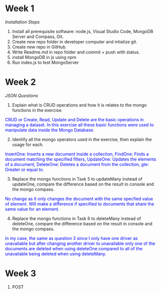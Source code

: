 # Week 1

*Installation Steps*

1. Install all prerequisite software: node.js, Visual Studio Code, MongoDB Server and Compass, Git.
2. Create new repo folder in developer computer and intialize git.
3. Create new repo in GitHub.
4. Write Readme.md in repo folder and commit + push with status.
5. install MongoDB in js using npm
6. Run index.js to test MongoServer

# Week 2

*JSON Questions*

1. Explain what is CRUD operations and how it is relates to the mongo functions in the exercise.

<span style="color:blue">CRUD or Create, Read, Update and Delete are the basic operations in managing a dataset. In this exercise all these basic functions were used to manipulate data inside the Mongo Database.</span>

2. Identify all the mongo operators used in the exercise, then explain the usage for each.

<span style="color:blue">InsertOne: Inserts a new document inside a collection, FindOne: Finds a document matching the specified filters, UpdateOne: Updates the elements of a document, DeleteOne: Deletes a document from the collection, gte: Greater or equal to.</span>

3. Replace the mongo functions in Task 5 to updateMany instead of updateOne, compare the difference based on the result in console and the mongo compass.

<span style="color:blue">No change as it only changes the document with the same specfied value of element. Will make a difference if specified to documents that share the same value for an element.</span>

4. Replace the mongo functions in Task 6 to deleteMany instead of deleteOne, compare the difference based on the result in console and the mongo compass. 

<span style="color:blue">In my case, the same as question 3 since I only have one driver as unavailable but after changing another driver to unavailable only one of the documents are deleted when using deleteOne compared to all of the unavailable being deleted when using deleteMany.</span>

# Week 3

1. POST 
